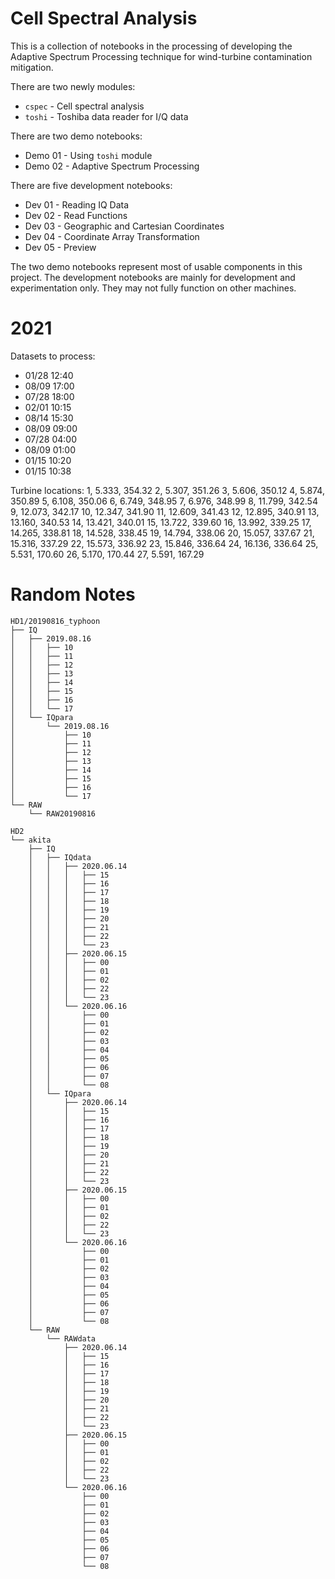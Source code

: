 Cell Spectral Analysis
===

This is a collection of notebooks in the processing of developing the Adaptive Spectrum Processing technique for wind-turbine contamination mitigation.

There are two newly modules:
- `cspec` - Cell spectral analysis
- `toshi` - Toshiba data reader for I/Q data

There are two demo notebooks:
 - Demo 01 - Using `toshi` module
 - Demo 02 - Adaptive Spectrum Processing

There are five development notebooks:
 - Dev 01 - Reading IQ Data
 - Dev 02 - Read Functions
 - Dev 03 - Geographic and Cartesian Coordinates
 - Dev 04 - Coordinate Array Transformation
 - Dev 05 - Preview

The two demo notebooks represent most of usable components in this project. The development notebooks are mainly for development and experimentation only. They may not fully function on other machines.

2021
===
Datasets to process:

- 01/28 12:40
- 08/09 17:00
- 07/28 18:00
- 02/01 10:15
- 08/14 15:30
- 08/09 09:00
- 07/28 04:00
- 08/09 01:00
- 01/15 10:20
- 01/15 10:38

Turbine locations:
1, 5.333, 354.32
2, 5.307, 351.26
3, 5.606, 350.12
4, 5.874, 350.89
5, 6.108, 350.06
6, 6.749, 348.95
7, 6.976, 348.99
8, 11.799, 342.54
9, 12.073, 342.17
10, 12.347, 341.90
11, 12.609, 341.43
12, 12.895, 340.91
13, 13.160, 340.53
14, 13.421, 340.01
15, 13.722, 339.60
16, 13.992, 339.25
17, 14.265, 338.81
18, 14.528, 338.45
19, 14.794, 338.06
20, 15.057, 337.67
21, 15.316, 337.29
22, 15.573, 336.92
23, 15.846, 336.64
24, 16.136, 336.64
25, 5.531, 170.60
26, 5.170, 170.44
27, 5.591, 167.29

Random Notes
===

```
HD1/20190816_typhoon
├── IQ
│   ├── 2019.08.16
│   │   ├── 10
│   │   ├── 11
│   │   ├── 12
│   │   ├── 13
│   │   ├── 14
│   │   ├── 15
│   │   ├── 16
│   │   └── 17
│   └── IQpara
│       └── 2019.08.16
│           ├── 10
│           ├── 11
│           ├── 12
│           ├── 13
│           ├── 14
│           ├── 15
│           ├── 16
│           └── 17
└── RAW
    └── RAW20190816

HD2
└── akita
    ├── IQ
    │   ├── IQdata
    │   │   ├── 2020.06.14
    │   │   │   ├── 15
    │   │   │   ├── 16
    │   │   │   ├── 17
    │   │   │   ├── 18
    │   │   │   ├── 19
    │   │   │   ├── 20
    │   │   │   ├── 21
    │   │   │   ├── 22
    │   │   │   └── 23
    │   │   ├── 2020.06.15
    │   │   │   ├── 00
    │   │   │   ├── 01
    │   │   │   ├── 02
    │   │   │   ├── 22
    │   │   │   └── 23
    │   │   └── 2020.06.16
    │   │       ├── 00
    │   │       ├── 01
    │   │       ├── 02
    │   │       ├── 03
    │   │       ├── 04
    │   │       ├── 05
    │   │       ├── 06
    │   │       ├── 07
    │   │       └── 08
    │   └── IQpara
    │       ├── 2020.06.14
    │       │   ├── 15
    │       │   ├── 16
    │       │   ├── 17
    │       │   ├── 18
    │       │   ├── 19
    │       │   ├── 20
    │       │   ├── 21
    │       │   ├── 22
    │       │   └── 23
    │       ├── 2020.06.15
    │       │   ├── 00
    │       │   ├── 01
    │       │   ├── 02
    │       │   ├── 22
    │       │   └── 23
    │       └── 2020.06.16
    │           ├── 00
    │           ├── 01
    │           ├── 02
    │           ├── 03
    │           ├── 04
    │           ├── 05
    │           ├── 06
    │           ├── 07
    │           └── 08
    └── RAW
        └── RAWdata
            ├── 2020.06.14
            │   ├── 15
            │   ├── 16
            │   ├── 17
            │   ├── 18
            │   ├── 19
            │   ├── 20
            │   ├── 21
            │   ├── 22
            │   └── 23
            ├── 2020.06.15
            │   ├── 00
            │   ├── 01
            │   ├── 02
            │   ├── 22
            │   └── 23
            └── 2020.06.16
                ├── 00
                ├── 01
                ├── 02
                ├── 03
                ├── 04
                ├── 05
                ├── 06
                ├── 07
                └── 08
```